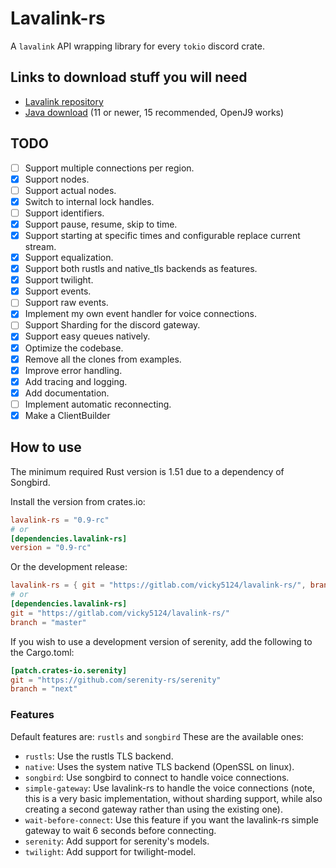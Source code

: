 # Lavalink-rs

A `lavalink` API wrapping library for every `tokio` discord crate.

## Links to download stuff you will need

- [Lavalink repository](https://github.com/freyacodes/Lavalink)
- [Java download](https://adoptopenjdk.net/) (11 or newer, 15 recommended, OpenJ9 works)

## TODO

- [ ] Support multiple connections per region.
- [X] Support nodes.
- [ ] Support actual nodes.
- [X] Switch to internal lock handles.
- [ ] Support identifiers.
- [X] Support pause, resume, skip to time.
- [X] Support starting at specific times and configurable replace current stream.
- [X] Support equalization.
- [X] Support both rustls and native_tls backends as features.
- [X] Support twilight.
- [X] Support events.
- [ ] Support raw events.
- [X] Implement my own event handler for voice connections.
- [ ] Support Sharding for the discord gateway.
- [X] Support easy queues natively.
- [X] Optimize the codebase.
- [X] Remove all the clones from examples.
- [X] Improve error handling.
- [X] Add tracing and logging.
- [X] Add documentation.
- [ ] Implement automatic reconnecting.
- [X] Make a ClientBuilder

## How to use

The minimum required Rust version is 1.51 due to a dependency of Songbird.

Install the version from crates.io:

```toml
lavalink-rs = "0.9-rc"
# or
[dependencies.lavalink-rs]
version = "0.9-rc"
```

Or the development release:

```toml
lavalink-rs = { git = "https://gitlab.com/vicky5124/lavalink-rs/", branch = "master"}
# or
[dependencies.lavalink-rs]
git = "https://gitlab.com/vicky5124/lavalink-rs/"
branch = "master"
```

If you wish to use a development version of serenity, add the following to the Cargo.toml:

```toml
[patch.crates-io.serenity]
git = "https://github.com/serenity-rs/serenity"
branch = "next"
```

### Features

Default features are: `rustls` and `songbird`
These are the available ones:

- `rustls`: Use the rustls TLS backend.
- `native`: Uses the system native TLS backend (OpenSSL on linux).
- `songbird`: Use songbird to connect to handle voice connections.
- `simple-gateway`: Use lavalink-rs to handle the voice connections (note, this is a very basic implementation, without sharding support, while also creating a second gateway rather than using the existing one).
- `wait-before-connect`: Use this feature if you want the lavalink-rs simple gateway to wait 6 seconds before connecting.
- `serenity`: Add support for serenity's models.
- `twilight`: Add support for twilight-model.
